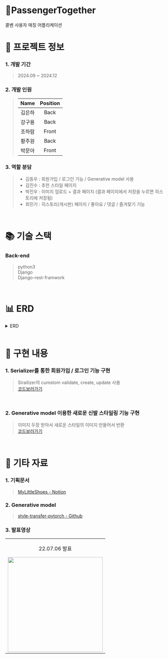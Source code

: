 # 🚗PassengerTogether
콜벤 사용자 매칭 어플리케이션 </br>

# 📑 프로젝트 정보

### 1. 개발 기간

> 2024.09 ~ 2024.12

### 2. 개발 인원

> |   Name   |  Position  |
> | :------: | :--------: |
> |  김은하  |    Back    |
> |  강구용  |    Back    |
> |  조하람  |    Front   |
> |  황주원  |    Back    |
> |  박문아  |    Front   |

### 3. 역할 분담

> - 김동우 : 회원가입 / 로그인 기능 / Generative model 사용
> - 김진수 : 추천 스타일 페이지
> - 박진우 : 이미지 업로드 + 결과 페이지 (결과 페이지에서 저장을 누르면 히스토리에 저장됨)
> - 최민기 : 히스토리(게시판) 페이지 / 좋아요 / 댓글 / 즐겨찾기 기능

<br />

# 📚 기술 스택

### Back-end

> python3  
> Django  
> Django-rest-framwork

<br />

# 📊 ERD

<details>
<summary>ERD</summary>
<div markdown="1" style="padding-left: 15px;">
<img src="https://s3.us-west-2.amazonaws.com/secure.notion-static.com/a1b9badd-e923-4a82-abc8-6a72480a1f77/mylittleshoes_%281%29.png?X-Amz-Algorithm=AWS4-HMAC-SHA256&X-Amz-Content-Sha256=UNSIGNED-PAYLOAD&X-Amz-Credential=AKIAT73L2G45EIPT3X45%2F20220823%2Fus-west-2%2Fs3%2Faws4_request&X-Amz-Date=20220823T071050Z&X-Amz-Expires=86400&X-Amz-Signature=7023202f6ba7b54d834bb0d2cca9a9dfd7ce20d41727db6a98a07a62a8d4bfdc&X-Amz-SignedHeaders=host&response-content-disposition=filename%20%3D%22mylittleshoes%2520%281%29.png%22&x-id=GetObject" width="800px"/>
</div>
</details>

<br />

# 🔑 구현 내용

### 1. Serializer를 통한 회원가입 / 로그인 기능 구현

> Sirailizer의 cumstom validate, create, update 사용  
> [코드보러가기](https://github.com/kimphysicsman/mylittleshoes_backend/blob/1f7ca0fd899f14b9aedada4f46f716d207480da0/user/serializers.py#L9)


<br />

### 2. Generative model 이용한 새로운 신발 스타일링 기능 구현

> 이미지 두장 받아서 새로운 스타일의 이미지 만들어서 반환  
> [코드보러가기](https://github.com/kimphysicsman/mylittleshoes_backend/blob/master/upload/views.py#L35)




<br />

# 📕 기타 자료

### 1. 기획문서

> [MyLittleShoes - Notion](https://www.notion.so/kimphysicsman/MLS-My-Little-Shoes-2d7eafdb6a514ae7a569f11cc04411e1)

### 2. Generative model

> [style-transfer-pytorch - Github](https://github.com/crowsonkb/style-transfer-pytorch)

### 3. 발표영상

<table>
  <tbody>
    <tr>
      <td>
        <p align="center"> 22.07.06 발표 </p>
        <a href="https://www.youtube.com/watch?v=-UBy-KnmZs4" title="MyLittleShoes 발표">
          <img align="center" src="https://s3.us-west-2.amazonaws.com/secure.notion-static.com/d3d05756-264f-4f13-bf98-8d823f012d02/Untitled.png?X-Amz-Algorithm=AWS4-HMAC-SHA256&X-Amz-Content-Sha256=UNSIGNED-PAYLOAD&X-Amz-Credential=AKIAT73L2G45EIPT3X45%2F20220823%2Fus-west-2%2Fs3%2Faws4_request&X-Amz-Date=20220823T073555Z&X-Amz-Expires=86400&X-Amz-Signature=ca1ce99ba02ee89c5986be87c819a9bb4f1d218329b5ee3da6dc81a6bfe7d1cf&X-Amz-SignedHeaders=host&response-content-disposition=filename%20%3D%22Untitled.png%22&x-id=GetObject" width="300" >
        </a>
      </td>
    </tr>
  </tbody>
</table>
